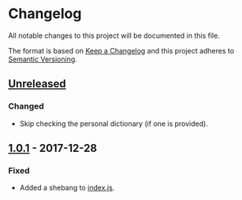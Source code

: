 # Changelog
All notable changes to this project will be documented in this file.

The format is based on [Keep a Changelog](http://keepachangelog.com/en/1.0.0/)
and this project adheres to [Semantic Versioning](http://semver.org/spec/v2.0.0.html).

## [Unreleased]

### Changed

- Skip checking the personal dictionary (if one is provided).

## [1.0.1] - 2017-12-28

### Fixed

- Added a shebang to [index.js](index.js).

[Unreleased]: https://github.com/olivierlacan/keep-a-changelog/compare/v1.0.0...v1.0.1
[1.0.1]:      https://github.com/olivierlacan/keep-a-changelog/compare/v1.0.1...HEAD
